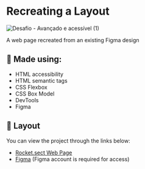 
# Recreating a Layout
![Desafio - Avançado e acessível (1)](https://github.com/rodirog/pagina-web-2/assets/101756238/7bfa6e5d-7397-48b2-8874-566f8c26c125)

A web page recreated from an existing Figma design



## 🧪 Made using:

- HTML accessibility
- HTML semantic tags
- CSS Flexbox
- CSS Box Model
- DevTools
- Figma


## 🔖 Layout

You can view the project through the links below: 
 - [Rocket.sect Web Page](https://rodirog.github.io/pagina-web-2/)
 - [Figma](https://www.figma.com/file/EdKjPWjC8ZlbnH4XzTObv2/Explorer/duplicate) (Figma account is required for access)

